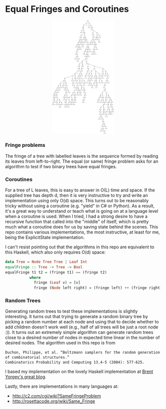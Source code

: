 # Equal Fringes and Coroutines
<div align=center><img src="random_tree.png" width=200></div>

### Fringe problems

The fringe of a tree with labelled leaves is the sequence formed by reading its leaves from left-to-right.
The equal (or same) fringe problem asks for an algorithm to test if two binary trees have equal fringes.

### Coroutines

For a tree of L leaves, this is easy to answer in O(L) time and space. If the supplied tree has depth d, then it is very
instructive to try and write an implementation using only O(d) space. This turns out to be reasonably tricky without
using a coroutine (e.g. "yield" in C# or Python). As a result, it's a great way to understand or teach what is going on
at a language level when a coroutine is used. When I tried, I had a strong desire to have a recursive function that 
called into the "middle" of itself, which is pretty much what a coroutine does for us by saving state behind the scenes.
This repo contains various implementations, the most instructive, at least for me, being the ExplicitState implementation.

I can't resist pointing out that the algorithms in this repo are equivalent to this Haskell, which also only requires 
O(d) space:

```Haskell
data Tree = Node Tree Tree | Leaf Int
equalFringe :: Tree -> Tree -> Bool
equalFringe t1 t2 = (fringe t1) == (fringe t2)
           where 
             fringe (Leaf v) = [v]
             fringe (Node left right) = (fringe left) ++ (fringe right)
```

### Random Trees

Generating random trees to test these implementations is slightly interesting. It turns out that trying to generate a random
binary tree by picking a random number at each node and using that to decide whether to add children doesn't work well
(e.g., half of all trees will be just a root node :)). It turns out an extremely simple algorithm can generate random trees 
close to a desired number of nodes in expected time linear in the number of desired nodes. The algorithm used in this repo is from
```
Duchon, Philippe, et al. “Boltzmann samplers for the random generation of combinatorial structures.” 
Combinatorics Probability and Computing 13.4-5 (2004): 577-625.
```
I based my implementation on the lovely Haskell implementation at [Brent Yorgey's great blog](https://byorgey.wordpress.com/2013/04/25/random-binary-trees-with-a-size-limited-critical-boltzmann-sampler-2/).

Lastly, there are implementations in many languages at:

* http://c2.com/cgi/wiki?SameFringeProblem
* http://rosettacode.org/wiki/Same_Fringe


